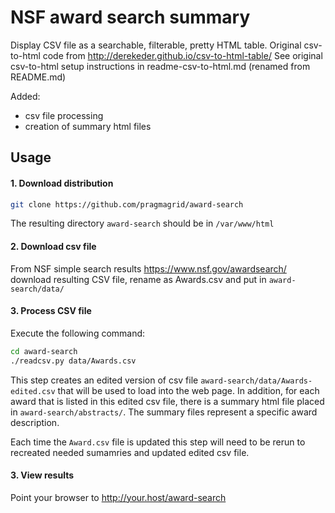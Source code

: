 # NSF award search summary 

Display CSV file as a searchable, filterable, pretty HTML table. 
Original csv-to-html code from http://derekeder.github.io/csv-to-html-table/
See original csv-to-html setup instructions in readme-csv-to-html.md (renamed from README.md)

Added: 

  + csv file processing 
  + creation of summary html files

## Usage

#### 1. Download  distribution

``` bash
git clone https://github.com/pragmagrid/award-search
```
The resulting directory `award-search` should be in `/var/www/html` 

#### 2. Download csv file 

From NSF simple search results https://www.nsf.gov/awardsearch/
download resulting CSV file, rename as Awards.csv and put in `award-search/data/`

#### 3. Process CSV file 

Execute the following command:

``` bash
cd award-search
./readcsv.py data/Awards.csv
```
This step creates an edited version of csv file `award-search/data/Awards-edited.csv` that will be 
used to load  into the web page. In addition, for each award that is listed in
this edited csv file, there is a summary html file placed in `award-search/abstracts/`. The
summary files represent a specific award description.

Each time the `Award.csv` file is updated this step will need to be rerun 
to recreated needed sumamries and updated edited csv file.

#### 3. View results

Point your browser to http://your.host/award-search


